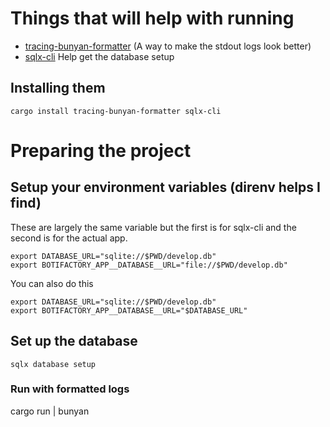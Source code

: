 # Things that will help with running
- [tracing-bunyan-formatter](https://github.com/LukeMathWalker/tracing-bunyan-formatter) (A way to make the stdout logs look better)
- [sqlx-cli](https://docs.rs/crate/sqlx-cli/0.5.7) Help get the database setup

## Installing them

```shell
cargo install tracing-bunyan-formatter sqlx-cli
```

# Preparing the project
## Setup your environment variables (direnv helps I find)
These are largely the same variable but the first is for sqlx-cli
and the second is for the actual app.
```shell
export DATABASE_URL="sqlite://$PWD/develop.db"
export BOTIFACTORY_APP__DATABASE__URL="file://$PWD/develop.db"
```
You can also do this
```shell
export DATABASE_URL="sqlite://$PWD/develop.db"
export BOTIFACTORY_APP__DATABASE__URL="$DATABASE_URL"
```

## Set up the database
```shell
sqlx database setup
```

### Run with formatted logs
cargo run | bunyan
